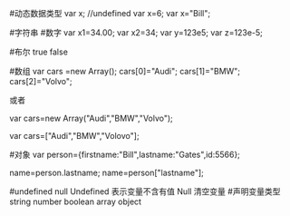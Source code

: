#动态数据类型
var x;  //undefined
var x=6;
var x="Bill";

#字符串
#数字
var x1=34.00;
var x2=34;
var y=123e5;
var z=123e-5;

#布尔
true
false

#数组
var cars =new Array();
cars[0]="Audi";
cars[1]="BMW";
cars[2]="Volvo";

或者

var cars=new Array("Audi","BMW","Volvo");

var cars=["Audi","BMW","Volovo"];

#对象
var person={firstname:"Bill",lastname:"Gates",id:5566};


name=person.lastname;
name=person["lastname"];

#undefined null
Undefined 表示变量不含有值
Null 清空变量
#声明变量类型
string
number
boolean
array
object


